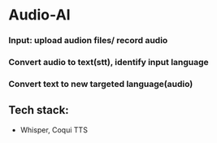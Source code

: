 # Audio-AI

### Input: upload audion files/ record audio
### Convert audio to text(stt), identify input language
### Convert text to new targeted language(audio)

## Tech stack: 
- Whisper, Coqui TTS
